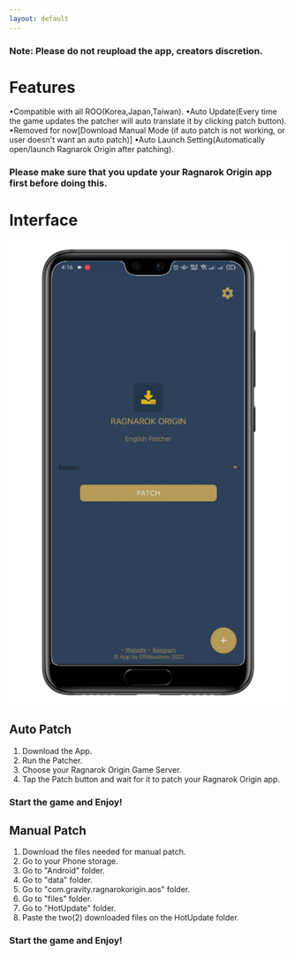 ```yaml
---
layout: default
---
```


### Note: Please do not reupload the app, creators discretion.

# Features


•Compatible with all ROO(Korea,Japan,Taiwan).
•Auto Update(Every time the game updates the patcher will auto translate it by clicking patch button).
•Removed for now[Download Manual Mode (if auto patch is not working, or user doesn't want an auto patch)]
•Auto Launch Setting(Automatically open/launch Ragnarok Origin after patching).


### Please make sure that you update your Ragnarok Origin app first before doing this.


# Interface

![Phone](https://github.com/RO-ENPatcher/RO-ENPatcher.github.io/raw/main/assets/images/phone.png)

## Auto Patch

1. Download the App.
2. Run the Patcher.
3. Choose your Ragnarok Origin Game Server.
4. Tap the Patch button and wait for it to patch your Ragnarok Origin app.

### Start the game and Enjoy!

## Manual Patch

1. Download the files needed for manual patch.
2. Go to your Phone storage.
3. Go to "Android" folder.
4. Go to "data" folder.
5. Go to "com.gravity.ragnarokorigin.aos" folder.
6. Go to "files" folder.
7. Go to "HotUpdate" folder.
8. Paste the two(2) downloaded files on the HotUpdate folder.

### Start the game and Enjoy!

